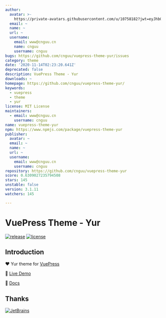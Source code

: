 ```yaml
---
author:
  avatar: >-
    https://private-avatars.githubusercontent.com/u/10758182?jwt=eyJhbGciOiJIUzI1NiIsInR5cCI6IkpXVCJ9.eyJpc3MiOiJnaXRodWIuY29tIiwiYXVkIjoicmF3LmdpdGh1YnVzZXJjb250ZW50LmNvbSIsImtleSI6ImtleTEiLCJleHAiOjE3MzQ2NzMzMjAsIm5iZiI6MTczNDY3MjEyMCwicGF0aCI6Ii91LzEwNzU4MTgyIn0.BqrNS2iLqzBRrUD6Xa2OKJGUl-g8ouFzz_tahfnwe6Y&v=4
  email: ~
  name: ~
  url: ~
  username:
    email: www@cnguu.cn
    name: cnguu
    username: cnguu
bugs: https://github.com/cnguu/vuepress-theme-yur/issues
category: theme
date: '2020-11-14T02:23:20.641Z'
deprecated: false
description: VuePress Theme - Yur
downloads: ~
homepage: https://github.com/cnguu/vuepress-theme-yur/
keywords:
  - vuepress
  - theme
  - yur
license: MIT License
maintainers:
  - email: www@cnguu.cn
    username: cnguu
name: vuepress-theme-yur
npm: https://www.npmjs.com/package/vuepress-theme-yur
publisher:
  avatar: ~
  email: ~
  name: ~
  url: ~
  username:
    email: www@cnguu.cn
    username: cnguu
repository: https://github.com/cnguu/vuepress-theme-yur
score: 0.6309027235794508
stars: 145
unstable: false
version: 3.1.11
watchers: 145

---
```


# VuePress Theme - Yur

[![release](https://badgen.net/github/release/cnguu/vuepress-theme-yur)](https://www.npmjs.com/package/vuepress)
[![license](https://badgen.net/github/license/cnguu/vuepress-theme-yur)](https://github.com/cnguu/vuepress-theme-yur/blob/main/LICENSE)

## Introduction

:heart: Yur theme for [VuePress](https://v2.vuepress.vuejs.org/)

:revolving_hearts: [Live Demo](https://blog.cnguu.cn/)

:book: [Docs](https://wiki.cnguu.cn/)

## Thanks

[![JetBrains](https://cdn.jsdelivr.net/gh/cnguu/vuepress-theme-yur@main/jetbrains.svg)](https://www.jetbrains.com/?from=vuepress-theme-yur)
